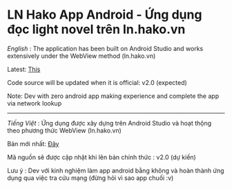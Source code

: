 # LN Hako App Android - Ứng dụng đọc light novel trên ln.hako.vn

*English* :
The application has been built on Android Studio and works extensively under the WebView method (ln.hako.vn) 

Latest: [This](https://github.com/PhamTung449/LN-Hako-App-Android/releases)

Code source will be updated when it is official: v2.0 (expected)

Note: Dev with zero android app making experience and complete the app via network lookup

________________________________________

*Tiếng Việt* :
Ứng dụng được xây dựng trên Android Studio và hoạt thộng theo phương thức WebView (ln.hako.vn)

Bản mới nhất: [Đây](https://github.com/PhamTung449/LN-Hako-App-Android/releases)

Mã nguồn sẽ được cập nhật khi lên bản chính thức : v2.0 (dự kiến)

Lưu ý : Dev với kinh nghiệm làm app android bằng không và hoàn thành ứng dụng qua việc tra cứu mạng (đừng hỏi vì sao app chuối :v)
